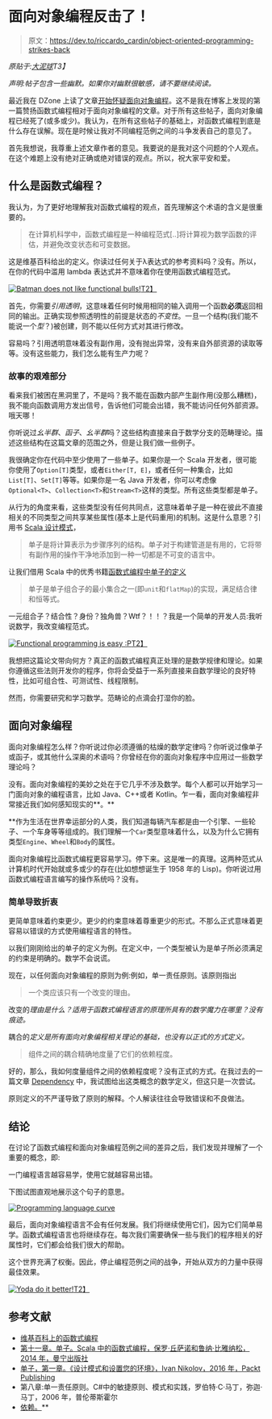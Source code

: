 # 面向对象编程反击了！

> 原文：<https://dev.to/riccardo_cardin/object-oriented-programming-strikes-back>

*原贴于:[大泥球](http://rcardin.github.io/)T3】*

*声明:帖子包含一些幽默。如果你对幽默很敏感，请不要继续阅读。*

最近我在 DZone 上读了文章[开始怀疑面向对象编程](https://dzone.com/articles/beginning-to-doubt-object-oriented-programming-1)。这不是我在博客上发现的第一篇赞扬函数式编程相对于面向对象编程的文章。对于所有这些帖子，面向对象编程已经死了(或多或少)。我认为，在所有这些帖子的基础上，对函数式编程到底是什么存在误解。现在是时候让我对不同编程范例之间的斗争发表自己的意见了。

首先我想说，我尊重上述文章作者的意见。我要说的是我对这个问题的个人观点。在这个难题上没有绝对正确或绝对错误的观点。所以，祝大家平安和爱。

## 什么是函数式编程？

我认为，为了更好地理解我对函数式编程的观点，首先理解这个术语的含义是很重要的。

> 在计算机科学中，函数式编程是一种编程范式[..]将计算视为数学函数的评估，并避免改变状态和可变数据。

这是维基百科给出的定义。你读过任何关于λ表达式的参考资料吗？没有。所以，在你的代码中滥用 lambda 表达式并不意味着你在使用函数式编程范式。

[![Batman does not like functional bulls!](img/d082a4fdea280459dc571d25fabcceae.png)T2】](https://res.cloudinary.com/practicaldev/image/fetch/s--OqpGjxLw--/c_limit%2Cf_auto%2Cfl_progressive%2Cq_auto%2Cw_880/https://i.imgflip.com/1sy6bf.jpg)

首先，你需要*引用透明*，这意味着任何时候用相同的输入调用一个函数**必须**返回相同的输出。正确实现参照透明性的前提是状态的*不变性*。一旦一个结构(我们能不能说一个*型*？)被创建，则不能以任何方式对其进行修改。

容易吗？引用透明意味着没有副作用，没有抛出异常，没有来自外部资源的读取等等。没有这些能力，我们怎么能有生产力呢？

### 故事的艰难部分

看来我们被困在黑洞里了，不是吗？我不能在函数内部产生副作用(没那么糟糕)，我不能向函数调用方发出信号，告诉他们可能会出错，我不能访问任何外部资源。哦天哪！

你听说过*幺半群*、*函子*、*幺半群*吗？这些结构直接来自于数学分支的范畴理论。描述这些结构在这篇文章的范围之外，但是让我们做一些例子。

我很确定你在代码中至少使用了一些单子。如果你是一个 Scala 开发者，很可能你使用了`Option[T]`类型，或者`Either[T, E]`，或者任何一种集合，比如`List[T]`、`Set[T]`等等。如果你是一名 Java 开发者，你可以考虑像`Optional<T>`、`Collection<T>`和`Stream<T>`这样的类型。所有这些类型都是单子。

从行为的角度来看，这些类型没有任何共同点，这意味着单子是一种在彼此不直接相关的不同类型之间共享某些属性(基本上是代码重用)的机制。这是什么意思？引用书 [Scala 设计模式](https://www.amazon.com/Scala-Design-Patterns-Ivan-Nikolov/dp/1785882503)，

> 单子是将计算表示为步骤序列的结构。单子对于构建管道是有用的，它将带有副作用的操作干净地添加到一种一切都是不可变的语言中。

让我们借用 Scala 中的优秀书籍[函数式编程中单子的定义](https://www.manning.com/books/functional-programming-in-scala)

> 单子是单子组合子的最小集合之一(即`unit`和`flatMap`)的实现，满足结合律和恒等式。

一元组合子？结合性？身份？独角兽？Wtf？！！？我是一个简单的开发人员:我听说数学，我改变编程范式。

[![Functional programming is easy :P](img/7c296d41b15fd18fbd8af787e25d4ae7.png)T2】](https://res.cloudinary.com/practicaldev/image/fetch/s--VhhyK1BA--/c_limit%2Cf_auto%2Cfl_progressive%2Cq_auto%2Cw_880/https://i.imgflip.com/1sydmc.jpg)

我想把这篇论文带向何方？真正的函数式编程真正处理的是数学规律和理论。如果你遵循这些法则开发你的程序，你将会受益于一系列直接来自数学理论的良好特性，比如可组合性、可测试性、线程限制。

然而，你需要研究和学习数学。范畴论的点滴会打湿你的脸。

## 面向对象编程

面向对象编程怎么样？你听说过你必须遵循的枯燥的数学定律吗？你听说过像单子或函子，或其他什么深奥的术语吗？你曾经在你的面向对象程序中应用过一些数学理论吗？

没有。面向对象编程的美妙之处在于它几乎不涉及数学。每个人都可以开始学习一门面向对象的编程语言，比如 Java、C++或者 Kotlin。乍一看，面向对象编程非常接近我们如何感知现实的**。**

 **作为生活在世界幸运部分的人类，我们知道每辆汽车都是由一个引擎、一些轮子、一个车身等等组成的。我们理解一个`Car`类型意味着什么，以及为什么它拥有类型`Engine`、`Wheel`和`Body`的属性。

面向对象编程比函数式编程更容易学习。停下来。这是唯一的真理。这两种范式从计算机时代开始就或多或少的存在(比如想想诞生于 1958 年的 Lisp)。你听说过用函数式编程语言编写的操作系统吗？没有。

### 简单导致折衷

更简单意味着约束更少。更少的约束意味着尊重更少的形式。不那么正式意味着更容易以错误的方式使用编程语言的特性。

以我们刚刚给出的单子的定义为例。在定义中，一个类型被认为是单子所必须满足的约束是明确的。数学不会说谎。

现在，以任何面向对象编程的原则为例:例如，单一责任原则。该原则指出

> 一个类应该只有一个改变的理由。

改变的*理由是什么？适用于函数式编程语言的原理所具有的数学魔力在哪里？没有痕迹。*

耦合的*定义是所有面向对象编程相关理论的基础，也没有以正式的方式定义。*

> 组件之间的耦合精确地度量了它们的依赖程度。

好的，那么，我如何度量组件之间的依赖程度呢？没有正式的方式。在我过去的一篇文章 [Dependency](http://rcardin.github.io/programming/oop/software-engineering/2017/04/10/dependency-dot.html) 中，我试图给出这类概念的数学定义，但这只是一次尝试。

原则定义的不严谨导致了原则的解释。个人解读往往会导致错误和不良做法。

## 结论

在讨论了函数式编程和面向对象编程范例之间的差异之后，我们发现并理解了一个重要的概念，即:

一门编程语言越容易学，使用它就越容易出错。

下图试图直观地展示这个句子的意思。

[![Programming language curve](img/41840ec1100c8d700819759b186be589.png)](https://res.cloudinary.com/practicaldev/image/fetch/s--rQwBskKQ--/c_limit%2Cf_auto%2Cfl_progressive%2Cq_auto%2Cw_880/http://rcardin.github.io/assets/2017-08-01/programming_languages_curve.png)

最后，面向对象编程语言不会有任何发展。我们将继续使用它们，因为它们简单易学。函数式编程语言也将继续存在。每次我们需要确保一些与我们的程序相关的好属性时，它们都会给我们很大的帮助。

这个世界充满了权衡。因此，停止编程范例之间的战争，开始从双方的力量中获得最佳效果。

[![Yoda do it better!](img/006269a42e6083b8fb0dfc7fb6bcb99d.png)T2】](https://res.cloudinary.com/practicaldev/image/fetch/s--XyQZBwrl--/c_limit%2Cf_auto%2Cfl_progressive%2Cq_auto%2Cw_880/https://i.imgflip.com/1tfz4g.jpg)

## 参考文献

*   [维基百科上的函数式编程](https://en.wikipedia.org/wiki/Functional_programming)
*   [第十一章。单子。Scala 中的函数式编程，保罗·丘萨诺和鲁纳·比雅纳松，2014 年，曼宁出版社](https://www.manning.com/books/functional-programming-in-scala)
*   [单子，第一章。《设计模式和设置您的环境》，Ivan Nikolov，2016 年，Packt Publishing](https://www.amazon.com/Scala-Design-Patterns-Ivan-Nikolov/dp/1785882503)
*   第八章:单一责任原则。C#中的敏捷原则、模式和实践，罗伯特·C·马丁，弥迦·马丁，2006 年，普伦蒂斯霍尔
*   [依赖。](http://rcardin.github.io/programming/oop/software-engineering/2017/04/10/dependency-dot.html)**